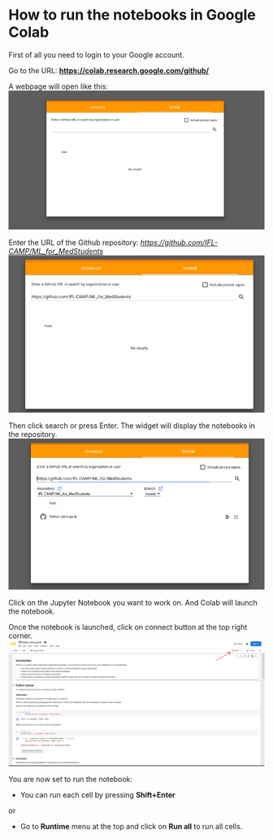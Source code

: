 # How to run the notebooks in Google Colab

First of all you need to login to your Google account.

Go to the URL: **https://colab.research.google.com/github/**

A webpage will open like this:
![Colab](Images/colab.png)

Enter the URL of the Github repository: *https://github.com/IFL-CAMP/ML_for_MedStudents* 
![Colab](Images/colab1.png)

Then click search or press Enter. The widget will display the notebooks in the repository.
![Colab](Images/colab2.png)

Click on the Jupyter Notebook you want to work on. And Colab will launch the notebook.

Once the notebook is launched, click on connect button at the top right corner.
![Colab](Images/colab3.png)

You are now set to run the notebook:
- You can run each cell by pressing **Shift+Enter**

or

- Go to **Runtime** menu at the top and click on **Run all** to run all cells.
